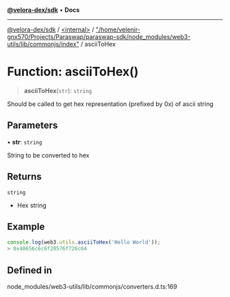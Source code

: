 [**@velora-dex/sdk**](../../../../README.md) • **Docs**

***

[@velora-dex/sdk](../../../../globals.md) / [\<internal\>](../../../README.md) / ["/home/velenir-gnx570/Projects/Paraswap/paraswap-sdk/node\_modules/web3-utils/lib/commonjs/index"](../README.md) / asciiToHex

# Function: asciiToHex()

> **asciiToHex**(`str`): `string`

Should be called to get hex representation (prefixed by 0x) of ascii string

## Parameters

• **str**: `string`

String to be converted to hex

## Returns

`string`

- Hex string

## Example

```ts
console.log(web3.utils.asciiToHex('Hello World'));
> 0x48656c6c6f20576f726c64
```

## Defined in

node\_modules/web3-utils/lib/commonjs/converters.d.ts:169
